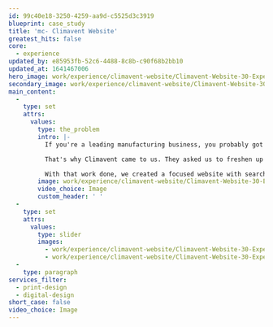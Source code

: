 ```yaml
---
id: 99c40e18-3250-4259-aa9d-c5525d3c3919
blueprint: case_study
title: 'mc- Climavent Website'
greatest_hits: false
core:
  - experience
updated_by: e85953fb-52c6-4488-8c8b-c90f68b2bb10
updated_at: 1641467006
hero_image: work/experience/climavent-website/Climavent-Website-30-Experience-Full-Image-1360x768.5.jpg
secondary_image: work/experience/climavent-website/Climavent-Website-30-Experience-Secondary-Image-896x597-2.jpg
main_content:
  -
    type: set
    attrs:
      values:
        type: the_problem
        intro: |-
          If you're a leading manufacturing business, you probably got where you are because you know how to make incredible stuff rather than how to sell it. But knowing how to sell it matters, especially when you've got startups and international competition all chomping at the bit to chomp at your bit of the market. 

          That's why Climavent came to us. They asked us to freshen up their brand and create a bespoke responsive website that would make life easier for their customers. Our response? A revitalised creative approach that repositioned their brand. Rather than just focussing on what they did, we talked about why that might matter to a customer. 

          With that work done, we created a focused website with search functionality that allows users to easily find what they're looking for, whether that's a service or a product tailored for their industry.
        image: work/experience/climavent-website/Climavent-Website-30-Experience-Large-927x522.jpg
        video_choice: Image
        custom_header: ' '
  -
    type: set
    attrs:
      values:
        type: slider
        images:
          - work/experience/climavent-website/Climavent-Website-30-Experience-Small-740x416.25-1.jpg
          - work/experience/climavent-website/Climavent-Website-30-Experience-Small-740x416.25-2.jpg
  -
    type: paragraph
services_filter:
  - print-design
  - digital-design
short_case: false
video_choice: Image
---
```

